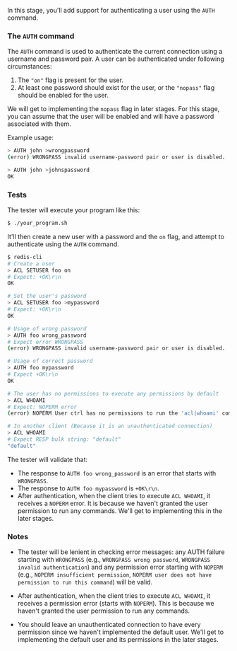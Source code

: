 In this stage, you'll add support for authenticating a user using the `AUTH` command.

### The `AUTH` command

The `AUTH` command is used to authenticate the current connection using a username and password pair. A user can be authenticated under following circumstances:

1. The `"on"` flag is present for the user.
2. At least one password should exist for the user, or the `"nopass"` flag should be enabled for the user.

We will get to implementing the `nopass` flag in later stages. For this stage, you can assume that the user will be enabled and will have a password associated with them.

Example usage:

```bash
> AUTH john >wrongpassword
(error) WRONGPASS invalid username-password pair or user is disabled.

> AUTH john >johnspassword
OK
```

### Tests

The tester will execute your program like this:

```bash
$ ./your_program.sh
```

It'll then create a new user with a password and the `on` flag, and attempt to authenticate using the `AUTH` command.

```bash
$ redis-cli
# Create a user
> ACL SETUSER foo on
# Expect: +OK\r\n
OK

# Set the user's password
> ACL SETUSER foo >mypassword
# Expect: +OK\r\n
OK

# Usage of wrong password
> AUTH foo wrong_password
# Expect error WRONGPASS
(error) WRONGPASS invalid username-password pair or user is disabled.

# Usage of correct password
> AUTH foo mypassword
# Expect +OK\r\n
OK

# The user has no permissions to execute any permissions by default
> ACL WHOAMI
# Expect: NOPERM error
(error) NOPERM User ctrl has no permissions to run the 'acl|whoami' command

# In another client (Because it is an unauthenticated connection)
> ACL WHOAMI
# Expect RESP bulk string: "default" 
"default"
```

The tester will validate that:
- The response to `AUTH foo wrong_password` is an error that starts with `WRONGPASS`.
- The response to `AUTH foo mypassword` is `+OK\r\n`.
- After authentication, when the client tries to execute `ACL WHOAMI`, it receives a `NOPERM` error. It is because we haven't granted the user permission to run any commands. We'll get to implementing this in the later stages.

### Notes

- The tester will be lenient in checking error messages: any AUTH failure starting with `WRONGPASS` (e.g., `WRONGPASS wrong password`, `WRONGPASS invalid authentication`) and any permission error starting with `NOPERM` (e.g., `NOPERM insufficient permission`, `NOPERM user does not have permission to run this command`) will be valid.

- After authentication, when the client tries to execute `ACL WHOAMI`, it receives a permission error (starts with `NOPERM`). This is because we haven't granted the user permission to run any commands.

- You should leave an unauthenticated connection to have every permission since we haven't implemented the default user. We'll get to implementing the default user and its permissions in the later stages.